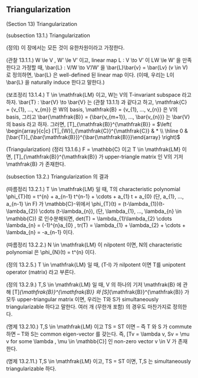 Triangularization
---

(Section 13) Triangularization

(subsection 13.1.) Triangularization

(정의) 이 장에서는 모든 것이 유한차원이라고 가정한다.

(관찰 13.1.1.) W \le V , W’ \le V’ 이고, linear map L : V \to V’ 이 LW \le W’ 을 만족한다고 가정할 때, \bar{L} : V/W \to V’/W’ 을 \bar{L}\bar{v} = \bar{Lv} (v \in V) 로 정의하면, \bar{L} 은 well-defined 된 linear map 이다. (이때, 우리는 L이 \bar{L} 을 naturally induce 한다고 말한다.)

(보조정리 13.1.4.) T \in \mathfrak{LM} 이고, W는 V의 T-invariant subspace 라고 하자. \bar{T} : \bar{V} \to \bar{V} 는 (관찰 13.1.1) 과 같다고 하고, \mathfrak{C} = {v_{1}, …, v_{m}} 은 W의 basis, \mathfrak{B} = {v_{1}, …, v_{n}} 은 V의 basis, 그리고 \bar{\mathfrak{B}} = {\bar{v_{m+1}}, …, \bar{v_{n}}} 는 \bar{V} 의 basis 라고 하자. 그러면, [T]_{\mathfrak{B}}^{\mathfrak{B}} = 	$\left( \begin{array}{c|c}	[T|_{W}]_{\mathfrak{C}}^{\mathfrak{C}} & * \\ \hline 0 & [\bar{T}]_{\bar{\mathfrak{B}}}^{\bar{\mathfrak{B}}}\end{array} \right)$

(Triangularization) (정리 13.1.6.) F = \mathbb{C} 이고 T \in \mathfrak{LM} 이면, [T]_{\mathfrak{B}}^{\mathfrak{B}} 가 upper-triangle matrix 인 V의 기저 \mathfrak{B} 가 존재한다.

(subsection 13.2.) Triangularization 의 결과

(따름정리 13.2.1.) T \in \mathfrak{LM} 일 때, T의 characteristic polynomial \phi_{T}(t) = t^{n} + a_{n-1} t^{n-1} + \cdots + a_{1} t + a_{0} (단, a_{1}, …, a_{n-1} \in F) 가 \mathbb{C}-위에서 \phi_{T}(t) = (t-\lambda_{1})(t-\lambda_{2}) \cdots (t-\lambda_{n}), (단, \lambda_{1}, …, \lambda_{n} \in \mathbb{C}) 로 인수분해되면, det(T) = \lambda_{1}\lambda_{2} \cdots \lambda_{n} = (-1)^{n}a_{0} , tr(T) = \lambda_{1} + \lambda_{2} + \cdots + \lambda_{n} = -a_{n-1} 이다.

(따름정리 13.2.2.) N \in \mathfrak{LM} 이 nilpotent 이면, N의 characteristic polynomial 은 \phi_{N}(t) = t^{n} 이다.

(정의 13.2.5.) T \in \mathfrak{LM} 일 때, (T-I) 가 nilpotent 이면 T를 unipotent operator (matrix) 라고 부른다.

(정의 13.2.9.) T,S \in \mathfrak{LM} 일 때, V 의 하나의 기저 \mathfrak{B} 에 관해 [T]_{\mathfrak{B}}^{\mathfrak{B}} 와 [S]_{\mathfrak{B}}^{\mathfrak{B}} 가 모두 upper-triangular matrix 이면, 우리는 T와 S가 simultaneously triangularizable 하다고 말한다. 여러 개 (무한개 포함) 의 경우도 마찬가지로 정의한다.

(명제 13.2.10.) T,S \in \mathfrak{LM} 이고 TS = ST 이면 – 즉 T 와 S 가 commute 하면 – T와 S는 common eigen-vector 를 갖는다. 즉, [Tv = \lambda v, Sv = \mu v for some \lambda , \mu \in \mathbb{C}] 인 non-zero vector v \in V 가 존재한다.

(명제 13.2.11.) T,S \in \mathfrak{LM} 이고, TS = ST 이면, T,S 는 simultaneously triangularizable 하다.

